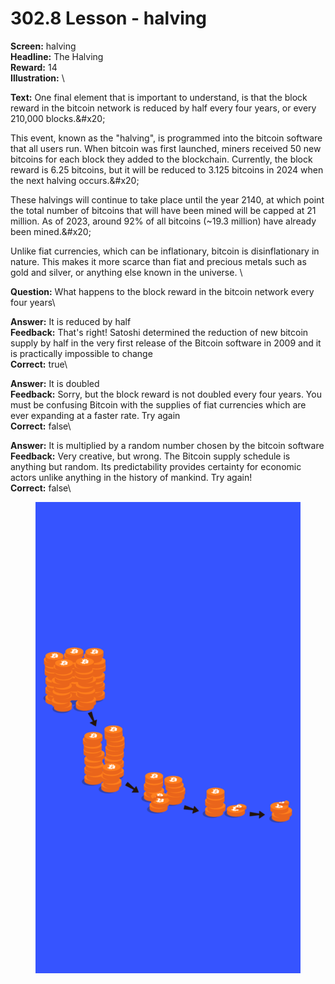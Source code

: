 # 302.8 Lesson - halving

**Screen:** halving\
**Headline:** The Halving\
**Reward:** 14\
**Illustration:** \

**Text:** One final element that is important to understand, is that the block reward in the bitcoin network is reduced by half every four years, or every 210,000 blocks.&amp;#x20;

This event, known as the &quot;halving&quot;, is programmed into the bitcoin software that all users run. When bitcoin was first launched, miners received 50 new bitcoins for each block they added to the blockchain. Currently, the block reward is 6.25 bitcoins, but it will be reduced to 3.125 bitcoins in 2024 when the next halving occurs.&amp;#x20;

These halvings will continue to take place until the year 2140, at which point the total number of bitcoins that will have been mined will be capped at 21 million. As of 2023, around 92% of all bitcoins (\~19.3 million) have already been mined.&amp;#x20;

Unlike fiat currencies, which can be inflationary, bitcoin is disinflationary in nature. This makes it more scarce than fiat and precious metals such as gold and silver, or anything else known in the universe.
\

**Question:** What happens to the block reward in the bitcoin network every four years\

**Answer:** It is reduced by half\
**Feedback:** That&#x27;s right! Satoshi determined the reduction of new bitcoin supply by half in the very first release of the Bitcoin software in 2009 and it is practically impossible to change\
**Correct:** true\

**Answer:** It is doubled\
**Feedback:** Sorry, but the block reward is not doubled every four years. You must be confusing Bitcoin with the supplies of fiat currencies which are ever expanding at a faster rate. Try again\
**Correct:** false\

**Answer:** It is multiplied by a random number chosen by the bitcoin software\
**Feedback:** Very creative, but wrong. The Bitcoin supply schedule is anything but random. Its predictability provides certainty for economic actors unlike anything in the history of mankind. Try again!\
**Correct:** false\


<figure><img src="../.gitbook/assets/302-08.png" alt=""><figcaption></figcaption></figure>

